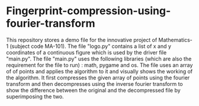 # Fingerprint-compression-using-fourier-transform
This repository stores a demo file for the innovative project of Mathematics-1 (subject code MA-101). The file "logo.py" contains a list of x and y coordinates of a continuous figure which is used by the driver file "main.py". The file "main.py" uses the following libraries (which are also the requirement for the file to run) : math, pygame and os. The file uses an array of of points and applies the algorithm to it and visually shows the working of the algorithm. It first compresses the given array of points using the fourier transform and then decompresses using the inverse fourier transform to show the difference between the original and the decompressed file by superimposing the two.
